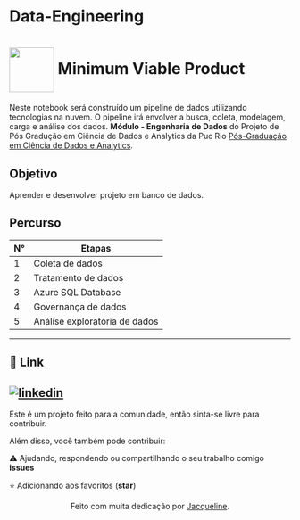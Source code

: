 # Data-Engineering

<h1>
    <a href="https://www.dio.me/">
     <img align="center" width="80px" src="https://media.istockphoto.com/id/1080121484/vector/mvp-competition.jpg?s=612x612&w=0&k=20&c=4xBBrClOml2CWnrlMgLDU48RFFmRfqdA6zTbU_aB3Ik="></a>
    <span> Minimum Viable Product</span>
</h1>

Neste notebook será construído um pipeline de dados utilizando tecnologias na nuvem. O pipeline irá envolver a busca, coleta, modelagem, carga e análise dos dados. **Módulo - Engenharia de Dados** do Projeto de Pós Gradução em Ciência de Dados e Analytics da Puc Rio  [Pós-Graduação em Ciência de Dados e Analytics](https://especializacao.ccec.puc-rio.br/especializacao/ciencia-de-dados-e-analytics).


## Objetivo
Aprender e desenvolver projeto em banco de dados.

## Percurso

| N°               | Etapas           |
| ----------------- | ----------------|
| 1    | Coleta de dados     |
| 2    | Tratamento de dados |
| 3    | Azure SQL Database  |
| 4    | Governança de dados |
| 5    | Análise exploratória de dados|


---




## 🔗 Link

[![linkedin](https://img.shields.io/badge/linkedin-0A66C2?style=for-the-badge&logo=linkedin&logoColor=white)](https://www.linkedin.com/in/jacqueline-ribeiro-743876247/)
---


 Este é um projeto feito para a comunidade, então sinta-se livre para contribuir.
 
 Além disso, você também pode contribuir:
 
⚠️ Ajudando, respondendo ou compartilhando o seu trabalho comigo **issues**

⭐ Adicionando aos favoritos (**star**) 


<div align="center">Feito com muita dedicação por <a href="https://github.com/jacquelinepalumbo">Jacqueline</a>.</div>
